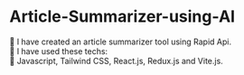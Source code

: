 # Article-Summarizer-using-AI
	I have created an article summarizer tool using Rapid Api.<br />
	I have used these techs:<br />
	Javascript, Tailwind CSS, React.js, Redux.js and Vite.js.<br />



